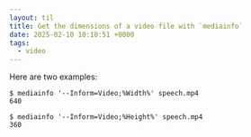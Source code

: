 ```yaml
---
layout: til
title: Get the dimensions of a video file with `mediainfo`
date: 2025-02-10 10:10:51 +0000
tags:
  - video
---
```

Here are two examples:

```console
$ mediainfo '--Inform=Video;%Width%' speech.mp4
640

$ mediainfo '--Inform=Video;%Height%' speech.mp4
360
```
